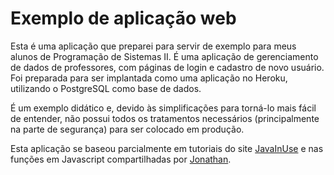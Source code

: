 # Exemplo de aplicação web

Esta é uma aplicação que preparei para servir de exemplo para meus alunos de Programação de Sistemas II. É uma aplicação de gerenciamento de dados de professores, com páginas de login e cadastro de novo usuário. Foi preparada para ser implantada como uma aplicação no Heroku, utilizando o PostgreSQL como base de dados.

É um exemplo didático e, devido às simplificações para torná-lo mais fácil de entender, não possui todos os tratamentos necessários (principalmente na parte de segurança) para ser colocado em produção.

Esta aplicação se baseou parcialmente em tutoriais do site [JavaInUse](https://www.javainuse.com/spring/boot-jwt-mysql) e nas funções em Javascript compartilhadas por [Jonathan](https://jonathanmh.com/example-json-web-tokens-vanilla-javascript/).
